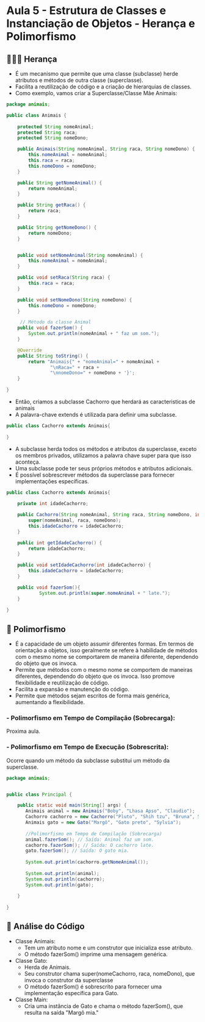 # Aula 5 - Estrutura de Classes e Instanciação de Objetos - Herança e Polimorfismo

## 👨‍👩‍👧 Herança

- É um mecanismo que permite que uma classe (subclasse) herde atributos e métodos de outra classe (superclasse).
- Facilita a reutilização de código e a criação de hierarquias de classes.
- Como exemplo, vamos criar a Superclasse/Classe Mãe Animais:

``` Java
package animais;

public class Animais {
    
    protected String nomeAnimal;
    protected String raca;
    protected String nomeDono;

    public Animais(String nomeAnimal, String raca, String nomeDono) {
        this.nomeAnimal = nomeAnimal;
        this.raca = raca;
        this.nomeDono = nomeDono;
    }

    public String getNomeAnimal() {
        return nomeAnimal;
    }

    public String getRaca() {
        return raca;
    }

    public String getNomeDono() {
        return nomeDono;
    }


    public void setNomeAnimal(String nomeAnimal) {
        this.nomeAnimal = nomeAnimal;
    }

    public void setRaca(String raca) {
        this.raca = raca;
    }

    public void setNomeDono(String nomeDono) {
        this.nomeDono = nomeDono;
    }

     // Método da classe Animal
    public void fazerSom() {
        System.out.println(nomeAnimal + " faz um som.");
    }

    @Override
    public String toString() {
        return "Animais{" + "nomeAnimal=" + nomeAnimal +
                "\nRaca=" + raca +
                "\nnomeDono=" + nomeDono + '}';
    }
    
}

```
- Então, criamos a subclasse Cachorro que herdará as caracteristicas de animais
- A palavra-chave extends é utilizada para definir uma subclasse.

``` Java
public class Cachorro extends Animais{
      
}
```

- A subclasse herda todos os métodos e atributos da superclasse, exceto os membros privados, utilizamos a palavra chave super para que isso aconteça.
- Uma subclasse pode ter seus próprios métodos e atributos adicionais.
- É possível sobrescrever métodos da superclasse para fornecer implementações específicas.

``` Java
public class Cachorro extends Animais{
    
    private int idadeCachorro;

    public Cachorro(String nomeAnimal, String raca, String nomeDono, int idadeCachorro) {
        super(nomeAnimal, raca, nomeDono);
        this.idadeCachorro = idadeCachorro;
    }

    public int getIdadeCachorro() {
        return idadeCachorro;
    }

    public void setIdadeCachorro(int idadeCachorro) {
        this.idadeCachorro = idadeCachorro;
    }

    public void fazerSom(){
            System.out.println(super.nomeAnimal + " late.");
    }
  
}
```

## 👥 Polimorfismo 

- É a capacidade de um objeto assumir diferentes formas. Em termos de orientação a objetos, isso geralmente se refere à habilidade de métodos com o mesmo nome se comportarem de maneira diferente, dependendo do objeto que os invoca.
- Permite que métodos com o mesmo nome se comportem de maneiras diferentes, dependendo do objeto que os invoca. Isso promove flexibilidade e reutilização de código.
- Facilita a expansão e manutenção do código.
- Permite que métodos sejam escritos de forma mais genérica, aumentando a flexibilidade.

### - Polimorfismo em Tempo de Compilação (Sobrecarga):

Proxima aula.

### - Polimorfismo em Tempo de Execução (Sobrescrita):

Ocorre quando um método da subclasse substitui um método da superclasse.

```Java
package animais;


public class Principal {

    public static void main(String[] args) {
       Animais animal = new Animais("Boby", "Lhasa Apso", "Claudio");
       Cachorro cachorro = new Cachorro("Pluto", "Shih tzu", "Bruna", 5);
       Animais gato = new Gato("Margô", "Gato preto", "Sylvia");
       
       //Polimorfismo em Tempo de Compilação (Sobrecarga)
       animal.fazerSom(); // Saída: Animal faz um som.
       cachorro.fazerSom(); // Saída: O cachorro late.
       gato.fazerSom(); // Saída: O gato mia.
       
       System.out.println(cachorro.getNomeAnimal());
       
       System.out.println(animal);
       System.out.println(cachorro);
       System.out.println(gato);
           
    }
    
}

```

## 🧐 Análise do Código

- Classe Animais:
    - Tem um atributo nome e um construtor que inicializa esse atributo.
    - O método fazerSom() imprime uma mensagem genérica.
- Classe Gato:
    - Herda de Animais.
    - Seu construtor chama super(nomeCachorro, raca, nomeDono), que invoca o construtor da superclasse
    - O método fazerSom() é sobrescrito para fornecer uma implementação específica para Gato.
- Classe Main:
    - Cria uma instância de Gato e chama o método fazerSom(), que resulta na saída "Margô mia."
